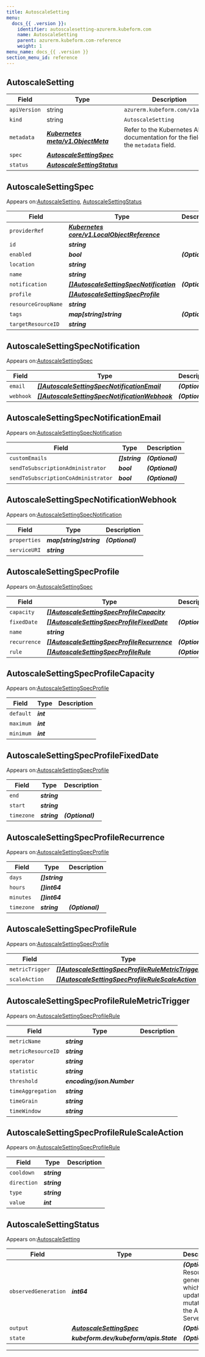 ```yaml
---
title: AutoscaleSetting
menu:
  docs_{{ .version }}:
    identifier: autoscalesetting-azurerm.kubeform.com
    name: AutoscaleSetting
    parent: azurerm.kubeform.com-reference
    weight: 1
menu_name: docs_{{ .version }}
section_menu_id: reference
---
```


## AutoscaleSetting
| Field | Type | Description |
| ------ | ----- | ----------- |
| `apiVersion` | string | `azurerm.kubeform.com/v1alpha1` |
|    `kind` | string | `AutoscaleSetting` |
| `metadata` | ***[Kubernetes meta/v1.ObjectMeta](https://kubernetes.io/docs/reference/generated/kubernetes-api/v1.13/#objectmeta-v1-meta)***|Refer to the Kubernetes API documentation for the fields of the `metadata` field.|
| `spec` | ***[AutoscaleSettingSpec](#AutoscaleSettingSpec)***||
| `status` | ***[AutoscaleSettingStatus](#AutoscaleSettingStatus)***||
## AutoscaleSettingSpec

Appears on:[AutoscaleSetting](#AutoscaleSetting), [AutoscaleSettingStatus](#AutoscaleSettingStatus)

| Field | Type | Description |
| ------ | ----- | ----------- |
| `providerRef` | ***[Kubernetes core/v1.LocalObjectReference](https://kubernetes.io/docs/reference/generated/kubernetes-api/v1.13/#localobjectreference-v1-core)***||
| `id` | ***string***||
| `enabled` | ***bool***| ***(Optional)*** |
| `location` | ***string***||
| `name` | ***string***||
| `notification` | ***[[]AutoscaleSettingSpecNotification](#AutoscaleSettingSpecNotification)***| ***(Optional)*** |
| `profile` | ***[[]AutoscaleSettingSpecProfile](#AutoscaleSettingSpecProfile)***||
| `resourceGroupName` | ***string***||
| `tags` | ***map[string]string***| ***(Optional)*** |
| `targetResourceID` | ***string***||
## AutoscaleSettingSpecNotification

Appears on:[AutoscaleSettingSpec](#AutoscaleSettingSpec)

| Field | Type | Description |
| ------ | ----- | ----------- |
| `email` | ***[[]AutoscaleSettingSpecNotificationEmail](#AutoscaleSettingSpecNotificationEmail)***| ***(Optional)*** |
| `webhook` | ***[[]AutoscaleSettingSpecNotificationWebhook](#AutoscaleSettingSpecNotificationWebhook)***| ***(Optional)*** |
## AutoscaleSettingSpecNotificationEmail

Appears on:[AutoscaleSettingSpecNotification](#AutoscaleSettingSpecNotification)

| Field | Type | Description |
| ------ | ----- | ----------- |
| `customEmails` | ***[]string***| ***(Optional)*** |
| `sendToSubscriptionAdministrator` | ***bool***| ***(Optional)*** |
| `sendToSubscriptionCoAdministrator` | ***bool***| ***(Optional)*** |
## AutoscaleSettingSpecNotificationWebhook

Appears on:[AutoscaleSettingSpecNotification](#AutoscaleSettingSpecNotification)

| Field | Type | Description |
| ------ | ----- | ----------- |
| `properties` | ***map[string]string***| ***(Optional)*** |
| `serviceURI` | ***string***||
## AutoscaleSettingSpecProfile

Appears on:[AutoscaleSettingSpec](#AutoscaleSettingSpec)

| Field | Type | Description |
| ------ | ----- | ----------- |
| `capacity` | ***[[]AutoscaleSettingSpecProfileCapacity](#AutoscaleSettingSpecProfileCapacity)***||
| `fixedDate` | ***[[]AutoscaleSettingSpecProfileFixedDate](#AutoscaleSettingSpecProfileFixedDate)***| ***(Optional)*** |
| `name` | ***string***||
| `recurrence` | ***[[]AutoscaleSettingSpecProfileRecurrence](#AutoscaleSettingSpecProfileRecurrence)***| ***(Optional)*** |
| `rule` | ***[[]AutoscaleSettingSpecProfileRule](#AutoscaleSettingSpecProfileRule)***| ***(Optional)*** |
## AutoscaleSettingSpecProfileCapacity

Appears on:[AutoscaleSettingSpecProfile](#AutoscaleSettingSpecProfile)

| Field | Type | Description |
| ------ | ----- | ----------- |
| `default` | ***int***||
| `maximum` | ***int***||
| `minimum` | ***int***||
## AutoscaleSettingSpecProfileFixedDate

Appears on:[AutoscaleSettingSpecProfile](#AutoscaleSettingSpecProfile)

| Field | Type | Description |
| ------ | ----- | ----------- |
| `end` | ***string***||
| `start` | ***string***||
| `timezone` | ***string***| ***(Optional)*** |
## AutoscaleSettingSpecProfileRecurrence

Appears on:[AutoscaleSettingSpecProfile](#AutoscaleSettingSpecProfile)

| Field | Type | Description |
| ------ | ----- | ----------- |
| `days` | ***[]string***||
| `hours` | ***[]int64***||
| `minutes` | ***[]int64***||
| `timezone` | ***string***| ***(Optional)*** |
## AutoscaleSettingSpecProfileRule

Appears on:[AutoscaleSettingSpecProfile](#AutoscaleSettingSpecProfile)

| Field | Type | Description |
| ------ | ----- | ----------- |
| `metricTrigger` | ***[[]AutoscaleSettingSpecProfileRuleMetricTrigger](#AutoscaleSettingSpecProfileRuleMetricTrigger)***||
| `scaleAction` | ***[[]AutoscaleSettingSpecProfileRuleScaleAction](#AutoscaleSettingSpecProfileRuleScaleAction)***||
## AutoscaleSettingSpecProfileRuleMetricTrigger

Appears on:[AutoscaleSettingSpecProfileRule](#AutoscaleSettingSpecProfileRule)

| Field | Type | Description |
| ------ | ----- | ----------- |
| `metricName` | ***string***||
| `metricResourceID` | ***string***||
| `operator` | ***string***||
| `statistic` | ***string***||
| `threshold` | ***encoding/json.Number***||
| `timeAggregation` | ***string***||
| `timeGrain` | ***string***||
| `timeWindow` | ***string***||
## AutoscaleSettingSpecProfileRuleScaleAction

Appears on:[AutoscaleSettingSpecProfileRule](#AutoscaleSettingSpecProfileRule)

| Field | Type | Description |
| ------ | ----- | ----------- |
| `cooldown` | ***string***||
| `direction` | ***string***||
| `type` | ***string***||
| `value` | ***int***||
## AutoscaleSettingStatus

Appears on:[AutoscaleSetting](#AutoscaleSetting)

| Field | Type | Description |
| ------ | ----- | ----------- |
| `observedGeneration` | ***int64***| ***(Optional)*** Resource generation, which is updated on mutation by the API Server.|
| `output` | ***[AutoscaleSettingSpec](#AutoscaleSettingSpec)***| ***(Optional)*** |
| `state` | ***kubeform.dev/kubeform/apis.State***| ***(Optional)*** |
---
